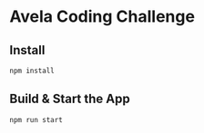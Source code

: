 # Avela Coding Challenge

## Install

```bash
npm install
```

## Build & Start the App

```bash
npm run start
```
